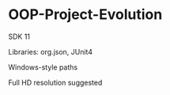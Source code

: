 # OOP-Project-Evolution
SDK 11

Libraries: org.json, JUnit4

Windows-style paths

Full HD resolution suggested
